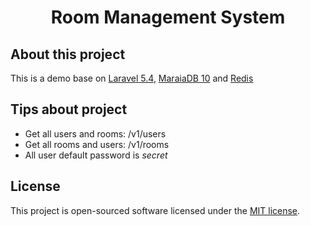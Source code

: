 <h1 align="center">Room Management System</h1>

## About this project

This is a demo base on [Laravel 5.4](https://laravel.com/), [MaraiaDB 10](https://mariadb.org/) and [Redis](https://redis.io/)

## Tips about project

- Get all users and rooms: /v1/users
- Get all rooms and users: /v1/rooms
- All user default password is _secret_

## License

This project is open-sourced software licensed under the [MIT license](http://opensource.org/licenses/MIT).
